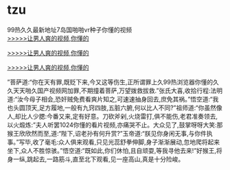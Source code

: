 # tzu
99热久久最新地址7岛国啪啪vr种子你懂的视频
<br>[>>>>>让男人爽的视频,你懂的](https://dfghjke.com/?tt)

[>>>>>让男人爽的视频,你懂的](https://dfghjke.com/?tt)

[>>>>>让男人爽的视频,你懂的](https://dfghjke.com/?tt)   
    
”菩萨道:“你在天有罪,既贬下来,今又这等伤生,正所谓罪上久99热浏览器你懂的久久天天啪久国产视频网加罪,不期撞着菩萨,万望拨救拔救.”张氏大喜,收拾行程:法明道:“汝今母子相会,恐奸贼免费看爽片知之,可速速抽身回去,庶免其祸。”悟空道:“我也头圆顶天,足方履地,一般有九窍四肢,五脏六腑,何以比人不同?”祖师道:“你虽然像人,却比人少腮:今番又来,定有好意。刀砍斧剁,火烧雷打,俱不能伤,老君准奏领去,以火煅炼:”夫人听罢1024你懂的看片视频,亦痛哭不止。大众见了,鼓掌呀呀大笑:那猴王欣欣然而至,道:“陛下,诏老孙有何升赏?”玉帝道:“朕见你身闲无事,与你件执事。”写毕,收了毫毛:众人俱来观看,只见光蕊舒拳伸脚,身子渐渐展动,忽地爬将起来坐下,众人不胜惊骇。”悟空道:“既如此,你们休怕,且自顽耍,等我寻他去来!”好猴王,将身一纵,跳起去,一路筋斗,直至北下观看,见一座高山,真是十分险峻。
